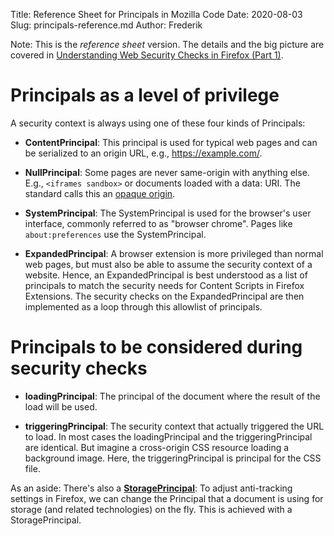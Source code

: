Title: Reference Sheet for Principals in Mozilla Code
Date: 2020-08-03
Slug: principals-reference.md
Author: Frederik

Note: This is the *reference sheet* version.
The details and the big picture are covered in [Understanding Web Security Checks in Firefox (Part 1)](https://frederik-braun.com/understanding-web-security-checks-in-firefox-part-1.html).

# Principals as a level of privilege
A security context is always using one of these four kinds of Principals:

* **ContentPrincipal**: This principal is used for typical web pages and can be serialized to an origin URL, e.g., https://example.com/.

* **NullPrincipal**: Some pages are never same-origin with anything else. E.g., `<iframes sandbox>` or documents loaded with a data: URI. The standard calls this an [opaque origin](https://html.spec.whatwg.org/multipage/origin.html#concept-origin-opaque).

* **SystemPrincipal**: The SystemPrincipal is used for the browser's user interface, commonly referred to as "browser chrome". Pages like `about:preferences` use the SystemPrincipal.

* **ExpandedPrincipal**: A browser extension is more privileged than normal web pages, but must also be able to assume the security context of a website. Hence, an ExpandedPrincipal is best understood as a list of principals to match the security needs for Content Scripts in Firefox Extensions. The security checks on the ExpandedPrincipal are then implemented as a loop through this allowlist of principals.

# Principals to be considered during security checks
* **loadingPrincipal**: The principal of the document where the result of the load will be used.

* **triggeringPrincipal**: The security context that actually triggered the URL to load. In most cases the loadingPrincipal and the triggeringPrincipal are identical. But imagine a cross-origin CSS resource loading a background image. Here, the triggeringPrincipal is principal for the CSS file.


As an aside: There's also a **[StoragePrincipal](https://searchfox.org/mozilla-central/source/toolkit/components/antitracking/StoragePrincipalHelper.h#13)**: To adjust anti-tracking settings in Firefox, we can change the Principal that a document is using for storage (and related technologies) on the fly. This is achieved with a StoragePrincipal.
